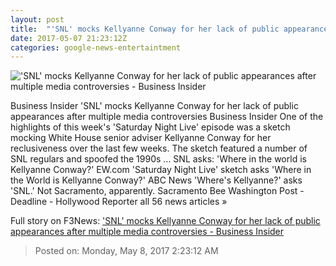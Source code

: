 ```yaml
---
layout: post
title:  "'SNL' mocks Kellyanne Conway for her lack of public appearances after multiple media controversies - Business Insider"
date: 2017-05-07 21:23:12Z
categories: google-news-entertaintment
---
```


!['SNL' mocks Kellyanne Conway for her lack of public appearances after multiple media controversies - Business Insider](http://static5.businessinsider.com/image/590f8b3a52b5d822008b4ef3-1190-625/snl-mocks-kellyanne-conway-for-her-lack-of-public-appearances-after-multiple-media-controversies.jpg)

Business Insider 'SNL' mocks Kellyanne Conway for her lack of public appearances after multiple media controversies Business Insider One of the highlights of this week's 'Saturday Night Live' episode was a sketch mocking White House senior adviser Kellyanne Conway for her reclusiveness over the last few weeks. The sketch featured a number of SNL regulars and spoofed the 1990s ... SNL asks: 'Where in the world is Kellyanne Conway?' EW.com 'Saturday Night Live' sketch asks 'Where in the World is Kellyanne Conway?' ABC News 'Where's Kellyanne?' asks 'SNL.' Not Sacramento, apparently. Sacramento Bee Washington Post - Deadline - Hollywood Reporter all 56 news articles »


Full story on F3News: ['SNL' mocks Kellyanne Conway for her lack of public appearances after multiple media controversies - Business Insider](http://www.f3nws.com/n/G4xBdH)

> Posted on: Monday, May 8, 2017 2:23:12 AM
